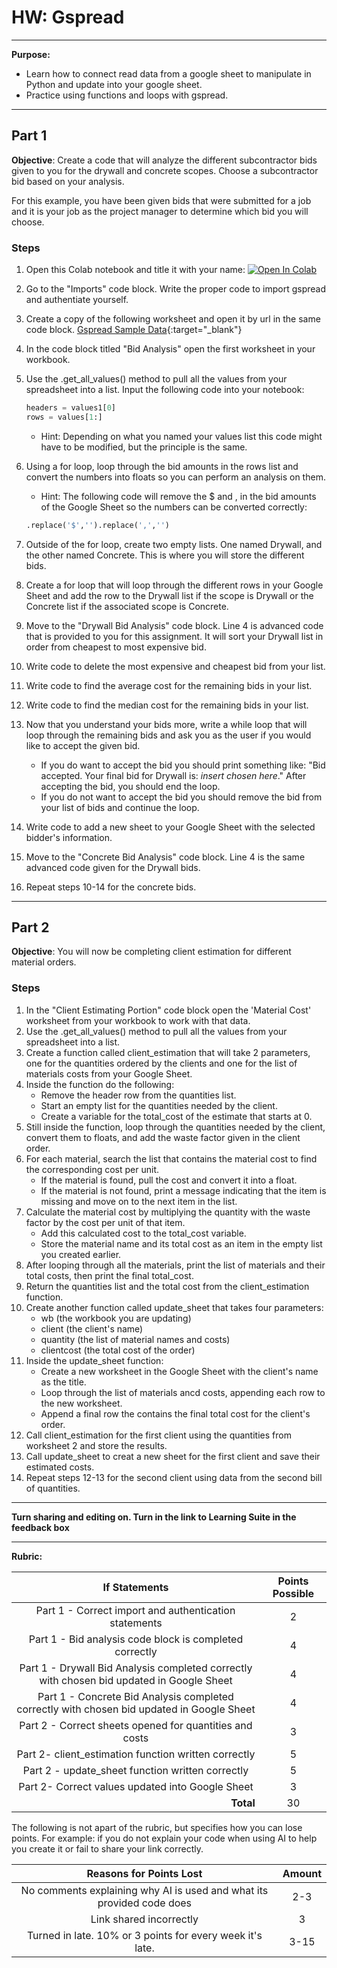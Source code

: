 
# HW: Gspread
---
**Purpose:** 
- Learn how to connect read data from a google sheet to manipulate in Python and update into your google sheet.
- Practice using functions and loops with gspread.

---
## Part 1

**Objective**: Create a code that will analyze the different subcontractor bids given to you for the drywall and concrete scopes. Choose a subcontractor bid based on your analysis. 

For this example, you have been given bids that were submitted for a job and it is your job as the project manager to determine which bid you will choose. 

### Steps
1. Open this Colab notebook and title it with your name: <a href="https://colab.research.google.com/github/byu-cce270/content/blob/main/docs/unit2/03_if_statements/%5Byour_name%5D_if_statements_hw.ipynb" target="_blank"><img src="https://colab.research.google.com/assets/colab-badge.svg" alt="Open In Colab"/></a>
2. Go to the "Imports" code block. Write the proper code to import gspread and authentiate yourself.
3. Create a copy of the following worksheet and open it by url in the same code block. [Gspread Sample Data](https://docs.google.com/spreadsheets/d/1AtCbzKEuugeq9zCccWDjv9LpaLZX8ftikq6j64JJ1xc/edit?gid=0#gid=0){:target="_blank"}
4. In the code block titled "Bid Analysis" open the first worksheet in your workbook.
5. Use the .get_all_values() method to pull all the values from your spreadsheet into a list. Input the following code into your notebook:

   ```python
   headers = values1[0]
   rows = values[1:]
   ```
   
   *  Hint: Depending on what you named your values list this code might have to be modified, but the principle is the same.
  
6. Using a for loop, loop through the bid amounts in the rows list and convert the numbers into floats so you can perform an analysis on them.

   *  Hint: The following code will remove the $ and , in the bid amounts of the Google Sheet so the numbers can be converted correctly:
   ```python
   .replace('$','').replace(',','')
   ```
7. Outside of the for loop, create two empty lists. One named Drywall, and the other named Concrete. This is where you will store the different bids.
8. Create a for loop that will loop through the different rows in your Google Sheet and add the row to the Drywall list if the scope is Drywall or the Concrete list if the associated scope is Concrete.
9. Move to the "Drywall Bid Analysis" code block. Line 4 is advanced code that is provided to you for this assignment. It will sort your Drywall list in order from cheapest to most expensive bid.
10. Write code to delete the most expensive and cheapest bid from your list.
11. Write code to find the average cost for the remaining bids in your list.
12. Write code to find the median cost for the remaining bids in your list.
13. Now that you understand your bids more, write a while loop that will loop through the remaining bids and ask you as the user if you would like to accept the given bid.
    
    *  If you do want to accept the bid you should print something like: "Bid accepted. Your final bid for Drywall is: *insert chosen here*." After accepting the bid, you should end the loop.
    *  If you do not want to accept the bid you should remove the bid from your list of bids and continue the loop.
    
14. Write code to add a new sheet to your Google Sheet with the selected bidder's information.
15. Move to the "Concrete Bid Analysis" code block. Line 4 is the same advanced code given for the Drywall bids.
16. Repeat steps 10-14 for the concrete bids.

---
## Part 2

**Objective**:  You will now be completing client estimation for different material orders.

### Steps
1. In the "Client Estimating Portion" code block open the 'Material Cost' worksheet from your workbook to work with that data.
2. Use the .get_all_values() method to pull all the values from your spreadsheet into a list.
3. Create a function called client_estimation that will take 2 parameters, one for the quantities ordered by the clients and one for the list of materials costs from your Google Sheet.
4. Inside the function do the following:
    - Remove the header row from the quantities list.
    - Start an empty list for the quantities needed by the client.
    - Create a variable for the total_cost of the estimate that starts at 0.
5. Still inside the function, loop through the quantities needed by the client, convert them to floats, and add the waste factor given in the client order.
6. For each material, search the list that contains the material cost to find the corresponding cost per unit.
    - If the material is found, pull the cost and convert it into a float.
    - If the material is not found, print a message indicating that the item is missing and move on to the next item in the list.
7. Calculate the material cost by multiplying the quantity with the waste factor by the cost per unit of that item.
    - Add this calculated cost to the total_cost variable.
    - Store the material name and its total cost as an item in the empty list you created earlier.
8. After looping through all the materials, print the list of materials and their total costs, then print the final total_cost.
9. Return the quantities list and the total cost from the client_estimation function.
10. Create another function called update_sheet that takes four parameters:
    - wb (the workbook you are updating)
    - client (the client's name)
    - quantity (the list of material names and costs)
    - clientcost (the total cost of the order)
11. Inside the update_sheet function:
     - Create a new worksheet in the Google Sheet with the client's name as the title.
     - Loop through the list of materials ancd costs, appending each row to the new worksheet.
     - Append a final row the contains the final total cost for the client's order.
12. Call client_estimation for the first client using the quantities from worksheet 2 and store the results.
13. Call update_sheet to creat a new sheet for the first client and save their estimated costs.
14. Repeat steps 12-13 for the second client using data from the second bill of quantities.
     
---

**Turn sharing and editing on. Turn in the link to Learning Suite in the feedback box**

---

**Rubric:**

|                                               If Statements                                                     | Points Possible |
|:-------------------------------------------------------------------------------------------------------:|:---------------:|
|                         Part 1 - Correct import and authentication statements                           |        2        |
|                          Part 1 - Bid analysis code block is completed correctly                        |        4        |
|         Part 1 - Drywall Bid Analysis completed correctly with chosen bid updated in Google Sheet       |        4        |
|         Part 1 - Concrete Bid Analysis completed correctly with chosen bid updated in Google Sheet      |        4        |
|                            Part 2 - Correct sheets opened for quantities and costs                      |        3        |
|                               Part 2- client_estimation function written correctly                      |        5        |
|                            Part 2 - update_sheet function written correctly                             |        5        |
|                               Part 2- Correct values updated into Google Sheet                          |        3        |
|                             <div style="text-align: right">**Total**</div>                              |       30        |

The following is not apart of the rubric, but specifies how you can lose points. For example: if you do not explain your code when using AI to help you create it or fail to share your link correctly.

|                      **Reasons for Points Lost**                      | **Amount** |  
|:---------------------------------------------------------------------:|:----------:|
| No comments explaining why AI is used and what its provided code does |    2-3     |
|                        Link shared incorrectly                        |     3      |
|       Turned in late. 10% or 3 points for every week it's late.       |    3-15    |
